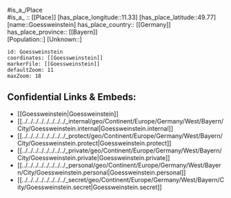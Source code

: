 ﻿---
location: [49.77,11.33] 
mapzoom: [7,12] 
mapmarker: city 
type: City
tags:
- geo/City


SpocWebEntityId: 30675
isDeleted: false
confidential: public

---
#is_a_/Place  
#is_a_ :: [[Place]] 
[has_place_longitude::11.33] 
[has_place_latitude::49.77] 
[name::Goessweinstein] 
has_place_country:: [[Germany]]  
has_place_province:: [[Bayern]]  
[Population::] 
[Unknown::] 


```leaflet
id: Goessweinstein
coordinates: [[Goessweinstein]] 
markerFile: [[Goessweinstein]] 
defaultZoom: 11 
maxZoom: 18
```


## Confidential Links & Embeds: 
- [[Goessweinstein|Goessweinstein]]  
- [[../../../../../../../../_internal/geo/Continent/Europe/Germany/West/Bayern/City/Goessweinstein.internal|Goessweinstein.internal]] 
- [[../../../../../../../../_protect/geo/Continent/Europe/Germany/West/Bayern/City/Goessweinstein.protect|Goessweinstein.protect]] 
- [[../../../../../../../../_private/geo/Continent/Europe/Germany/West/Bayern/City/Goessweinstein.private|Goessweinstein.private]] 
- [[../../../../../../../../_personal/geo/Continent/Europe/Germany/West/Bayern/City/Goessweinstein.personal|Goessweinstein.personal]] 
- [[../../../../../../../../_secret/geo/Continent/Europe/Germany/West/Bayern/City/Goessweinstein.secret|Goessweinstein.secret]] 
